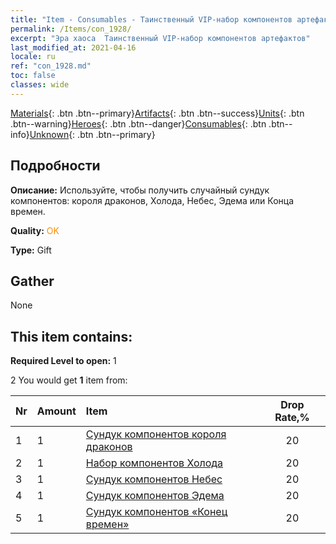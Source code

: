 ```yaml
---
title: "Item - Consumables - Таинственный VIP-набор компонентов артефактов"
permalink: /Items/con_1928/
excerpt: "Эра хаоса  Таинственный VIP-набор компонентов артефактов"
last_modified_at: 2021-04-16
locale: ru
ref: "con_1928.md"
toc: false
classes: wide
---
```

 [Materials](/ru/Items/){: .btn .btn--primary}[Artifacts](/ru/Items/Artifacts/){: .btn .btn--success}[Units](/ru/Items/Units/){: .btn .btn--warning}[Heroes](/ru/Items/Heroes/){: .btn .btn--danger}[Consumables](/ru/Items/Consumables/){: .btn .btn--info}[Unknown](/ru/Items/Unknown/){: .btn .btn--primary}

## Подробности
 **Описание:** Используйте, чтобы получить случайный сундук компонентов: короля драконов, Холода, Небес, Эдема или Конца времен.

 **Quality:** <span style="color: #FF8C00">OK</span>

 **Type:** Gift

## Gather

  None

## This item contains:

 **Required Level to open:** 1

 2 You would get **1** item  from:

  | Nr | Amount |     Item    | Drop Rate,% |
  |:---|:-------|:------------|:---------:|
  | 1 | 1 | [Сундук компонентов короля драконов](/ru/Items/con_1348/) | 20 | 
  | 2 | 1 | [Набор компонентов Холода](/ru/Items/con_1352/) | 20 | 
  | 3 | 1 | [Сундук компонентов Небес](/ru/Items/con_1354/) | 20 | 
  | 4 | 1 | [Сундук компонентов Эдема](/ru/Items/con_1864/) | 20 | 
  | 5 | 1 | [Сундук компонентов «Конец времен»](/ru/Items/con_1360/) | 20 | 
